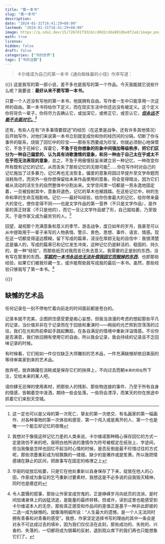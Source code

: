 ```yaml
---
title: "第一本书"
slug: "第一本书"
description: 
date: "2024-01-31T16:41:29+08:00"
lastmod: "2024-01-31T16:41:29+08:00"
image: https://p.sda1.dev/15/7267d1f932dccd0d2cdda9818be8f2ad/image.png
math: true
license: 
hidden: false
draft: false 
categories: ["书的世界"]
tags: ["书的注脚"]
---
```


> 卡尔维诺为自己的第一本书《通向蜘蛛巢的小径》作序写道：

{{<quote>}}
这是我写的第一部小说，差不多也是我写的第一个作品。今天我能就它说些什么呢？我要说：**最好从来不要写第一本书。**

只要一个人还没有写他的第一本书，他就拥有自由。写作者一生中只能享用一次这样的自由。第一本书将给你下定义，而在现实生活中你还远没有被定义。这个定义你将背负一辈子，你将尽力去确认它，或加深它，或修正它，或否认它，<u><b><cite>但永远不能不去面对它。[^1]</cite></b></u>




还有，有些人在有“许多事情要叙述”的经历（在这里是战争，还有许多其他情况）后开始写作，对他们来说第一本书立刻就变成你和你的经历间的分隔，切断了你与事件的联系，烧毁了回忆中的珍宝——那些东西要成为珍宝，你就必须耐心地保管它，不急于花掉它，挥霍它，**不急于在你想象的形象中间强加等级秩序，把它们区分为一种自己偏爱的、认为具有诗歌激情的意象，和另一种由于自己太在乎或太不在乎而无法表现的意象**，总之，不急于用傲慢狂妄来建立另一种记忆，一种改变你所有既有记忆的记忆，从而丢失了那些记忆的无限可能<u>[^2]</u>……你在写作时对自己的记忆施加了过多暴力，记忆再也无法恢复。偏爱的意象将因过早提升至文学命题而消耗殆尽，而另外一些你想保留给未来作品使用的意象，将会变得暗淡，因为它们被从流动的活生生的自然整体中分割出来。文学空间里一切都是一劳永逸地固定着，一旦被投射其中，意象将退色，记忆的草木也被践踏。在这些记忆中，树的生命和草的生命互相影响。记忆——最好叫经验，给你伤害最大的记忆，给你带来最大的变化，使你变得不同——也是文学作品的第一营养（不只是文学作品），是作家的真正财富（不只是他的），而它一旦让文学作品塑了形，自己就枯萎，乃至毁灭。于是作家又成为最贫穷的人。<u>[^3]</u>


回望，凝视那个充满意象和意义的季节，游击战争，度日如年的岁月，我甚至可以从中提取用于一辈子来写的人物表情、警示、景色、思想、事件、语言、情感。现在这一切都变得遥远模糊，留下写成的篇章，浸没在厚颜无耻的自信中：我很清楚这是骗人的，写成的篇章已和记忆发生冲突，这种记忆仍是鲜活的、稳固的、持久的，是一种“经验”，而那些纸页对我而言已失去意义。我需要的正是别的东西，没有写在那里的东西。<u>***写就的一本书永远也无法补偿我因它而毁掉的东西***</u>，也即那些经验，如果它们被我珍藏一生，或许能帮助我写成我的最后一本书。虽然，那些经验只够我写了第一本书。<u>[^4]</u>

[^1]: 这一定也可以是父母的第一次死亡、挚友的第一次绝交、有名画家的第一幅画作、对各种事物的第一次体验和感受、第一个闯入或是离开的人、第一个也是唯一一个能忘却记忆的夜晚

[^2]: 我想对于像我这样记忆力差的人类来说，卡尔维诺那种精心保存回忆的方式一定是效仿不来的吧，我明白他所说的激情作为符号被框定在纸张上、字迹间，但当我像是怎样也回忆不起当时心情的时候，是否反倒是最不珍惜过往的方式呢，那些浓墨重彩成为轻飘飘的一缕烟，缺少的是爆炸或是笙箫。所以我把情感铺在静止的区间，把故事写在固定的格律之上

[^3]: 华丽的绽放后枯萎，只是它在他处重新以自身保存了下来，绽放在他人的心田，作家成为象征的乞丐重新讨要素材，我想这是不必多说的自我毁灭精神，同时也是癔症的

[^4]: 令人震慑的叙事，那些让作家变成穷鬼的，正是峥嵘岁月向纸页的流淌，是时间加诸身体上的凶猛流逝，是能量的最终转移。但或许，读到这里也能感受到卡尔维诺本人的无奈，那些真正感受和作品间的差值正是基于一种非此即彼的二选一成为缺憾的。就像海明威所说：“人生最大的遗憾，是一个人无法同时拥有青春和对青春的感受”。我想，作家坚定选择书写的理由的其中一条会是对永不可达成过去的填补，因为我们仅仅活在此刻，那些成功的、失败的、兴奋的、失落的，一切都将成为银幕的反射，退到观众席下的我们再也只能想象它们了。

{{</quote>}}

## 缺憾的艺术品

任何记录在一刻不停匆忙着向前走的时间面前都是苍白的。

记录本就不完美，企图抓住感受更是痴心妄想，但我当浪漫的考虑的想起那些平凡的记录，当价值并非在于记录而在于回放和重演时——绚丽的光芒照到空荡荡的过往，我们在光和热前牵起手跳起舞蹈，在各自满足的情境中重新洋溢情感。不论你是否满意，我们依旧拥有使用它的自由，所以我会记录，我会持续的记录且不乏回味记录的时候。

有时候看，它们宛如一件仅仅缺乏大师雕刻的艺术品，一件充满缺憾却依旧美丽的等待审美家到来的艺术品。

放弃吧，放弃踌躇在消耗或是保存它们的抉择上，不向过去而朝`未来的现在`所下注，交给未来的某人吧。

请你肆无忌惮的使用素材，把那些人的残影、那些物连接的事件、乃至于所有自身的情感，皆朝着空中泼洒，期待一些会坠落，一些将会漂浮，而某天的你在旅途中抓着它们来到天空城。